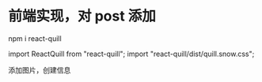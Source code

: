 # 前端实现，对 post 添加

npm i react-quill

import ReactQuill from "react-quill";
import "react-quill/dist/quill.snow.css";

添加图片，创建信息